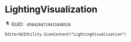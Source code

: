 # LightingVisualization
![](/img/LightingVisualization.png)
GUID: `-8564268719431848526`
```
EditorGUIUtility.IconContent("LightingVisualization")
```
